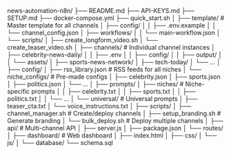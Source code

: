 news-automation-n8n/
├── README.md
├── API-KEYS.md
├── SETUP.md
├── docker-compose.yml
├── quick_start.sh
│
├── template/                    # Master template for all channels
│   ├── config/
│   │   ├── .env.example
│   │   └── channel_config.json
│   ├── workflows/
│   │   └── main-workflow.json
│   └── scripts/
│       ├── create_longform_video.sh
│       └── create_teaser_video.sh
│
├── channels/                    # Individual channel instances
│   ├── celebrity-news-daily/
│   │   ├── .env
│   │   ├── config/
│   │   ├── output/
│   │   └── assets/
│   ├── sports-news-network/
│   ├── tech-today/
│   └── ...
│
├── config/
│   ├── rss_library.json        # RSS feeds for all niches
│   └── niche_configs/           # Pre-made configs
│       ├── celebrity.json
│       ├── sports.json
│       ├── politics.json
│       └── ...
│
├── prompts/
│   ├── niches/                  # Niche-specific prompts
│   │   ├── celebrity.txt
│   │   ├── sports.txt
│   │   ├── politics.txt
│   │   └── ...
│   └── universal/               # Universal prompts
│       ├── teaser_cta.txt
│       └── voice_instructions.txt
│
├── scripts/
│   ├── channel_manager.sh       # Create/deploy channels
│   ├── setup_branding.sh        # Generate branding
│   └── bulk_deploy.sh           # Deploy multiple channels
│
├── api/                         # Multi-channel API
│   ├── server.js
│   ├── package.json
│   └── routes/
│
├── dashboard/                   # Web dashboard
│   ├── index.html
│   ├── css/
│   └── js/
│
└── database/
    └── schema.sql
